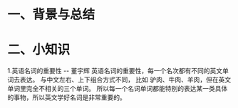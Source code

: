# 一、背景与总结


# 二、小知识
1.英语名词的重要性 -- 董宇辉
英语名词的重要性，每一个名次都有不同的英文单词去表达。
与中文左右、上下组合方式不同，
比如 驴肉、牛肉、羊肉，但在英文单词里完全不相关的三个单词。
所以每一个名词单词都能特别的表达某一类具体的事物，所以英文学好名词是非常重要的。